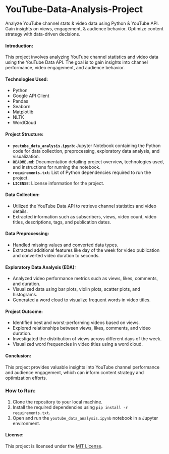 # YouTube-Data-Analysis-Project
Analyze YouTube channel stats &amp; video data using Python &amp; YouTube API. Gain insights on views, engagement, &amp; audience behavior. Optimize content strategy with data-driven decisions.
#### Introduction:
This project involves analyzing YouTube channel statistics and video data using the YouTube Data API. The goal is to gain insights into channel performance, video engagement, and audience behavior.

#### Technologies Used:
- Python
- Google API Client
- Pandas
- Seaborn
- Matplotlib
- NLTK
- WordCloud

#### Project Structure:
- **`youtube_data_analysis.ipynb`**: Jupyter Notebook containing the Python code for data collection, preprocessing, exploratory data analysis, and visualization.
- **`README.md`**: Documentation detailing project overview, technologies used, and instructions for running the notebook.
- **`requirements.txt`**: List of Python dependencies required to run the project.
- **`LICENSE`**: License information for the project.

#### Data Collection:
- Utilized the YouTube Data API to retrieve channel statistics and video details.
- Extracted information such as subscribers, views, video count, video titles, descriptions, tags, and publication dates.

#### Data Preprocessing:
- Handled missing values and converted data types.
- Extracted additional features like day of the week for video publication and converted video duration to seconds.

#### Exploratory Data Analysis (EDA):
- Analyzed video performance metrics such as views, likes, comments, and duration.
- Visualized data using bar plots, violin plots, scatter plots, and histograms.
- Generated a word cloud to visualize frequent words in video titles.

#### Project Outcome:
- Identified best and worst-performing videos based on views.
- Explored relationships between views, likes, comments, and video duration.
- Investigated the distribution of views across different days of the week.
- Visualized word frequencies in video titles using a word cloud.

#### Conclusion:
This project provides valuable insights into YouTube channel performance and audience engagement, which can inform content strategy and optimization efforts.

### How to Run:
1. Clone the repository to your local machine.
2. Install the required dependencies using `pip install -r requirements.txt`.
3. Open and run the `youtube_data_analysis.ipynb` notebook in a Jupyter environment.

#### License:
This project is licensed under the [MIT License](LICENSE).

